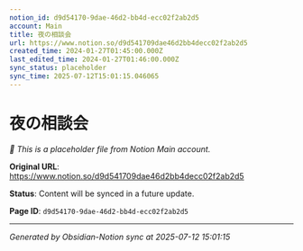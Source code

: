 ```yaml
---
notion_id: d9d54170-9dae-46d2-bb4d-ecc02f2ab2d5
account: Main
title: 夜の相談会
url: https://www.notion.so/d9d541709dae46d2bb4decc02f2ab2d5
created_time: 2024-01-27T01:45:00.000Z
last_edited_time: 2024-01-27T01:46:00.000Z
sync_status: placeholder
sync_time: 2025-07-12T15:01:15.046065
---
```


# 夜の相談会

*🔄 This is a placeholder file from Notion Main account.*

**Original URL**: https://www.notion.so/d9d541709dae46d2bb4decc02f2ab2d5

**Status**: Content will be synced in a future update.

**Page ID**: `d9d54170-9dae-46d2-bb4d-ecc02f2ab2d5`

---

*Generated by Obsidian-Notion sync at 2025-07-12 15:01:15*
